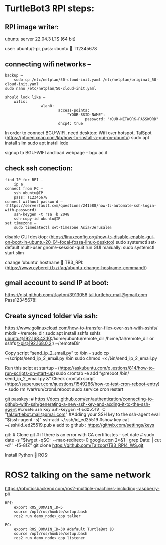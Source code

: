 # TurtleBot3 RPI steps:

## RPI image writer:	
ubuntu server 22.04.3 LTS (64 bit)

user: ubuntu/t-pi, pass: ubuntu  T12345678

## connecting wifi networks –
	backup –
		sudo cp /etc/netplan/50-cloud-init.yaml /etc/netplan/original_50-cloud-init.yaml
	sudo nano /etc/netplan/50-cloud-init.yaml

	should look like –
		wifis:
        			wlan0:
            				access-points:
                				"YOUR-SSID-NAME":
                    					password: "YOUR-NETWORK-PASSWORD"
            				dhcp4: true

In order to connect BGU-WIFI, need desktop:
	Wifi over hotspot, TalSpot
	(https://phoenixnap.com/kb/how-to-install-a-gui-on-ubuntu)
	sudo apt install slim
	sudo apt install lxde

signup to BGU-WIFI and load webpage – bgu.ac.il

## check ssh conection:
	find IP for RPI –
		ip a
	connect from PC –
		ssh ubuntu@IP
		pass: T12345678
	connect without password – (https://serverfault.com/questions/241588/how-to-automate-ssh-login-with-password)
		ssh-keygen -t rsa -b 2048
		ssh-copy-id ubuntu@IP
	set timezone –
		sudo timedatectl set-timezone Asia/Jerusalem
			
disable GUI desktop: (https://linuxconfig.org/how-to-disable-enable-gui-on-boot-in-ubuntu-20-04-focal-fossa-linux-desktop)
sudo systemctl set-default multi-user
gnome-session-quit
run GUI manually:
	sudo systemctl start slim

change ‘ubuntu’ hostname  TB3_RPI:	(https://www.cyberciti.biz/faq/ubuntu-change-hostname-command/)

## gmail account to send IP at boot:
https://gist.github.com/slayton/3913056
	tal.turtlebot.mail@gmail.com
	Pass12345678!

## Create synced folder via ssh:	
https://www.golinuxcloud.com/how-to-transfer-files-over-ssh-with-sshfs/
	mkdir ~/remote_dir
	sudo apt install sshfs
	sshfs ubuntu@192.168.43.10:/home/ubuntu/remote_dir /home/tal/remote_dir
	or
	sshfs t-pi@192.168.0.2:/ ~/remoteDir

	



Copy script “send_ip_2_email.py” to /bin –
	sudo cp ~/scripts/send_ip_2_email.py /bin
	sudo chmod +x /bin/send_ip_2_email.py

Run this scipt at startup – (https://askubuntu.com/questions/814/how-to-run-scripts-on-start-up)
	sudo crontab -e
	add “@reboot /bin/ send_ip_2_email.py &”
	Check crontab script (https://superuser.com/questions/1549286/how-to-test-cron-reboot-entry) –
		sudo rm /var/run/crond.reboot 
sudo service cron restart
	
git passkey: # https://docs.github.com/en/authentication/connecting-to-github-with-ssh/generating-a-new-ssh-key-and-adding-it-to-the-ssh-agent
	#create ssh key
	ssh-keygen -t ed25519 -C "tal.turtlebot.mail@gmail.com"
	#Adding your SSH key to the ssh-agent
	eval "$(ssh-agent -s)"
	ssh-add ~/.ssh/id_ed25519
	#show key
	cat ~/.ssh/id_ed25519.pub
	# add to github : https://github.com/settings/keys
	
git:
	# Clone git
	# if there is an error with CA certificates - set date
	# sudo date -s "$(wget -qSO- --max-redirect=0 google.com 2>&1 | grep Date: | cut -d' ' -f5-8)Z"
	git clone https://github.com/Talzoor/TB3_RPI4_WS.git

	

Install Python  ROS:
	

# ROS2 talking on the same network 
https://roboticsbackend.com/ros2-multiple-machines-including-raspberry-pi/
	
	RPI:	
		export ROS_DOMAIN_ID=5
		source /opt/ros/humble/setup.bash
		ros2 run demo_nodes_cpp talker

	PC:	
		export ROS_DOMAIN_ID=30 #default TurtleBot ID
		source /opt/ros/humble/setup.bash
		ros2 run demo_nodes_cpp listener

